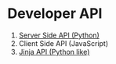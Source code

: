 <!-- base_template: frappe_io/www/frappe/frappe_base.html -->
<!-- add-breadcrumbs -->
<!-- title: Developer API -->
# Developer API

1. [Server Side API (Python)](/docs/user/en/api/python)
1. Client Side API (JavaScript)
1. [Jinja API (Python like)](/docs/user/en/api/jinja)